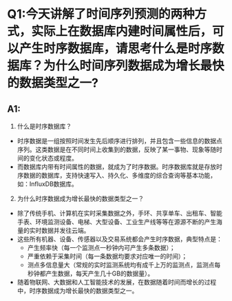 # Q1:今天讲解了时间序列预测的两种方式，实际上在数据库内建时间属性后，可以产生时序数据库，请思考什么是时序数据库？为什么时间序列数据成为增长最快的数据类型之一?

## A1:

1. 什么是时序数据库？

+ 时序数据是一组按照时间发生先后顺序进行排列，并且包含一些信息的数据点序列。这类数据是在不同时间上收集到的数据，反映了某一事物、现象等随时间的变化状态或程度。
+ 而数据库内带有时间属性的数据，就成为了时序数据。时序数据库就是存放时序数据的数据库，支持快速写入、持久化、多维度的综合查询等基本功能，如：InfluxDB数据库。

2. 为什么时序数据成为增长最快的数据类型之一？

+ 除了传统手机、计算机在实时采集数据之外，手环、共享单车、出租车、智能手表、环境监测设备、电梯、大型设备、工业生产线等等在源源不断的产生海量的实时数据并发往云端。
+ 这些所有机器、设备、传感器以及交易系统都会产生时序数据，典型特点是：
  + 产生频率快（每一个监测点一秒钟内可产生多条数据）；
  + 严重依赖于采集时间（每一条数据均要求对应唯一的时间）；
  + 测点多信息量大（常规的实时监测系统均有成千上万的监测点，监测点每秒钟都产生数据，每天产生几十GB的数据量）。
+ 随着物联网、大数据和人工智能技术的发展，在数据随着时间而增长的过程中，时序数据成为增长最快的数据类型之一。